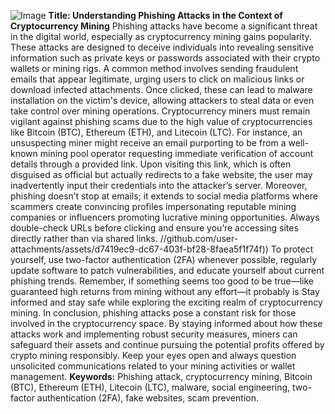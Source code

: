 
![Image](https://github.com/user-attachments/assets/d7419ec9-dc67-403f-bf28-8faea5f1f74f)
**Title: Understanding Phishing Attacks in the Context of Cryptocurrency Mining**
Phishing attacks have become a significant threat in the digital world, especially as cryptocurrency mining gains popularity. These attacks are designed to deceive individuals into revealing sensitive information such as private keys or passwords associated with their crypto wallets or mining rigs. A common method involves sending fraudulent emails that appear legitimate, urging users to click on malicious links or download infected attachments. Once clicked, these can lead to malware installation on the victim's device, allowing attackers to steal data or even take control over mining operations.
Cryptocurrency miners must remain vigilant against phishing scams due to the high value of cryptocurrencies like Bitcoin (BTC), Ethereum (ETH), and Litecoin (LTC). For instance, an unsuspecting miner might receive an email purporting to be from a well-known mining pool operator requesting immediate verification of account details through a provided link. Upon visiting this link, which is often disguised as official but actually redirects to a fake website, the user may inadvertently input their credentials into the attacker’s server.
Moreover, phishing doesn’t stop at emails; it extends to social media platforms where scammers create convincing profiles impersonating reputable mining companies or influencers promoting lucrative mining opportunities. Always double-check URLs before clicking and ensure you’re accessing sites directly rather than via shared links.
 //github.com/user-attachments/assets/d7419ec9-dc67-403f-bf28-8faea5f1f74f))
To protect yourself, use two-factor authentication (2FA) whenever possible, regularly update software to patch vulnerabilities, and educate yourself about current phishing trends. Remember, if something seems too good to be true—like guaranteed high returns from mining without any effort—it probably is Stay informed and stay safe while exploring the exciting realm of cryptocurrency mining.
In conclusion, phishing attacks pose a constant risk for those involved in the cryptocurrency space. By staying informed about how these attacks work and implementing robust security measures, miners can safeguard their assets and continue pursuing the potential profits offered by crypto mining responsibly. Keep your eyes open and always question unsolicited communications related to your mining activities or wallet management. 
**Keywords:** Phishing attack, cryptocurrency mining, Bitcoin (BTC), Ethereum (ETH), Litecoin (LTC), malware, social engineering, two-factor authentication (2FA), fake websites, scam prevention.
